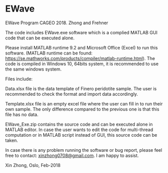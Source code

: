 # EWave

EWave Program CAGEO 2018. Zhong and Frehner

The code includes EWave.exe software which is a complied MATLAB GUI code that can be executed alone. 

Please install MATLAB runtime 9.2 and Microsoft Office (Excel) to run this software. (MATLAB runtime can be found: https://se.mathworks.com/products/compiler/matlab-runtime.html). The code is compiled in Windows 10, 64bits system, it is recommended to use the same windows system.

Files include:

Data.xlsx file is the data template of Finero peridotite sample. The user is recommended to check the format and import data accordingly.

Template.xlsx file is an empty excel file where the user can fill in to run their own sample. The only difference compared to the previous one is that this file has no data.

EWave_Exe.zip contains the source code and can be executed alone in MATLAB editor. In case the user wants to edit the code for multi-thread computation or in MATLAB script instead of GUI, this source code can be taken.

In case there is any problem running the software or bug report, please feel free to contact: xinzhong0708@gmail.com. I am happy to assist.

Xin Zhong, Oslo, Feb-2018
